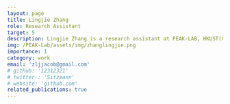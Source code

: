 ```yaml
---
layout: page
title: Lingjie Zhang
role: Research Assistant
target: 5
description: Lingjie Zhang is a research assistant at PEAK-LAB, HKUST(GZ), advised by Prof. Changhao Chen, and a master's student in Automotive Engineering at the Technical University of Munich. He is interested in embodied navigation, particularly in learning-based motion planning and control.
img: /PEAK-Lab/assets/img/zhanglingjie.png
importance: 1
category: work
email: 'zljjacob@gmail.com'
# github: '12312321'
# twitter : 'Sitzmann'
# website: 'github.com'
related_publications: true
---
```


